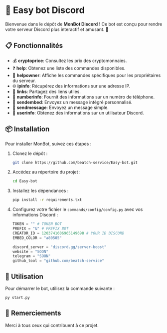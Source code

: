 # 🤖 Easy bot Discord

Bienvenue dans le dépôt de **MonBot Discord** ! Ce bot est conçu pour rendre votre serveur Discord plus interactif et amusant. 🎉

## 📋 Fonctionnalités

- 💰 **cryptoprice**: Consultez les prix des cryptomonnaies.
- ❓ **help**: Obtenez une liste des commandes disponibles.
- 👑 **helpowner**: Affiche les commandes spécifiques pour les propriétaires du serveur.
- 🌐 **ipinfo**: Récupérez des informations sur une adresse IP.
- 🔗 **links**: Partagez des liens utiles.
- 🔢 **numberinfo**: Fournit des informations sur un numéro de téléphone.
- 📨 **sendembed**: Envoyez un message intégré personnalisé.
- 💬 **sendmessage**: Envoyez un message simple.
- 👤 **userinfo**: Obtenez des informations sur un utilisateur Discord.

## 📦 Installation

Pour installer MonBot, suivez ces étapes :

1. Clonez le dépôt :
    ```bash
    git clone https://github.com/beatch-service/Easy-bot.git
    ```

2. Accédez au répertoire du projet :
    ```bash
    cd Easy-bot
    ```

3. Installez les dépendances :
    ```bash
    pip install -r requirements.txt
    ```

4. Configurez votre fichier le `commands/config/config.py` avec vos informations Discord :
    ```python
    TOKEN = "" # TOKEN BOT
    PREFIX = "&" # PREFIX BOT
    CREATOR_ID = 1203741606965149698 # YOUR ID DISCORD
    EMBED_COLOR = "a80505"

    discord_server = "discord.gg/server-boost"
    website = "SOON"
    telegram = "SOON"
    github_tool = "github.com/beatch-service"
    ```

## 🚀 Utilisation

Pour démarrer le bot, utilisez la commande suivante :
```bash
py start.py
```

## 🙏 Remerciements
Merci à tous ceux qui contribuent à ce projet.
